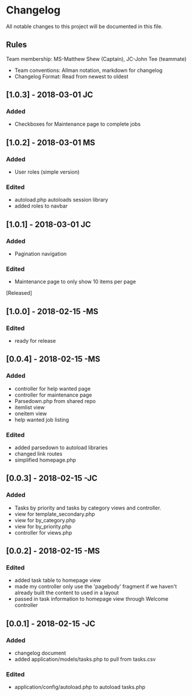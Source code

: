 # Changelog
All notable changes to this project will be documented in this file.

## Rules
Team membership:  MS-Matthew Shew (Captain), JC-John Tee (teammate)
* Team conventions: Allman notation, markdown for changelog  
* Changelog Format: Read from newest to oldest

## [1.0.3] - 2018-03-01 JC
### Added
- Checkboxes for Maintenance page to complete jobs

## [1.0.2] - 2018-03-01 MS
### Added
- User roles (simple version)

### Edited
- autoload.php autoloads session library
- added roles to navbar

## [1.0.1] - 2018-03-01 JC
### Added
- Pagination navigation

### Edited
- Maintenance page to only show 10 items per page

[Released]
## [1.0.0] - 2018-02-15 -MS
### Edited
- ready for release

## [0.0.4] - 2018-02-15 -MS
### Added
- controller for help wanted page
- controller for maintenance page
- Parsedown.php from shared repo
- itemlist view
- oneitem view
- help wanted job listing

### Edited
- added parsedown to autoload libraries
- changed link routes
- simplified homepage.php

## [0.0.3] - 2018-02-15 -JC
### Added
- Tasks by priority and tasks by category views and controller.
- view for template_secondary.php
- view for by_category.php
- view for by_priority.php
- controller for views.php



## [0.0.2] - 2018-02-15 -MS
### Edited
- added task table to homepage view
- made my controller only use the 'pagebody' fragment if we haven't already built the content to used in a layout
- passed in task information to homepage view through Welcome controller


## [0.0.1] - 2018-02-15 -JC
### Added
- changelog document
- added application/models/tasks.php to pull from tasks.csv

### Edited
- application/config/autoload.php to autoload tasks.php
